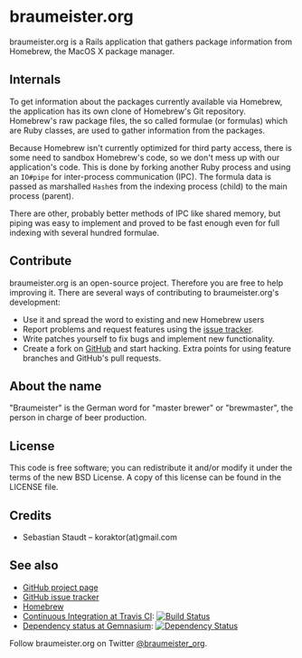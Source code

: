 braumeister.org
===============

braumeister.org is a Rails application that gathers package information from
Homebrew, the MacOS X package manager.

## Internals

To get information about the packages currently available via Homebrew, the
application has its own clone of Homebrew's Git repository. Homebrew's raw
package files, the so called formulae (or formulas) which are Ruby classes, are
used to gather information from the packages.

Because Homebrew isn't currently optimized for third party access, there is
some need to sandbox Homebrew's code, so we don't mess up with our
application's code. This is done by forking another Ruby process and using an
`IO#pipe` for inter-process communication (IPC). The formula data is passed as
marshalled `Hash`es from the indexing process (child) to the main process
(parent).

There are other, probably better methods of IPC like shared memory, but piping
was easy to implement and proved to be fast enough even for full indexing with
several hundred formulae.

## Contribute

braumeister.org is an open-source project. Therefore you are free to help
improving it. There are several ways of contributing to braumeister.org's
development:

 * Use it and spread the word to existing and new Homebrew users
 * Report problems and request features using the [issue tracker][2].
 * Write patches yourself to fix bugs and implement new functionality.
 * Create a fork on [GitHub][1] and start hacking. Extra points for using
   feature branches and GitHub's pull requests.

## About the name

"Braumeister" is the German word for "master brewer" or "brewmaster", the
person in charge of beer production.

## License

This code is free software; you can redistribute it and/or modify it under the
terms of the new BSD License. A copy of this license can be found in the
LICENSE file.

## Credits

 * Sebastian Staudt – koraktor(at)gmail.com

## See also

 * [GitHub project page][1]
 * [GitHub issue tracker][2]
 * [Homebrew][3]
 * [Continuous Integration at Travis CI][5]: [![Build Status](https://secure.travis-ci.org/koraktor/braumeister.org.png?branch=master)][5]
 * [Dependency status at Gemnasium][4]: [![Dependency Status](https://gemnasium.com/koraktor/braumeister.org.png?travis)][4]
 
 Follow braumeister.org on Twitter
 [@braumeister_org](http://twitter.com/braumeister_org).

 [1]: https://github.com/koraktor/braumeister.org
 [2]: https://github.com/koraktor/braumeister.org/issues
 [3]: http://mxcl.github.com/homebrew
 [4]: https://gemnasium.com/koraktor/braumeister.org
 [5]: http://travis-ci.org/koraktor/braumeister.org
